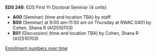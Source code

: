 **EDS 246**: EDS First Yr Doctoral Seminar (4 units)

- **A00** (Seminar) (time and location TBA) by staff
- **B00** (Seminar) at 9:00 am–11:50 am on Thursday at RWAC 0401 by Cohen, Shana R (A12510703)
- **B01** (Discussion) (time and location TBA) by Cohen, Shana R (A12510703)

[Enrollment numbers over time](./EDS246.tsv)
